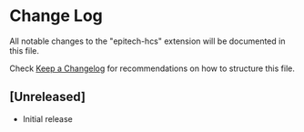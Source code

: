 # Change Log

All notable changes to the "epitech-hcs" extension will be documented in this file.

Check [Keep a Changelog](http://keepachangelog.com/) for recommendations on how to structure this file.

## [Unreleased]

- Initial release